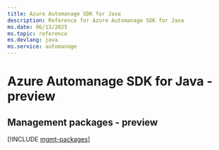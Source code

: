```yaml
---
title: Azure Automanage SDK for Java
description: Reference for Azure Automanage SDK for Java
ms.date: 06/13/2025
ms.topic: reference
ms.devlang: java
ms.service: automanage
---
```

# Azure Automanage SDK for Java - preview

## Management packages - preview
[!INCLUDE [mgmt-packages](automanage-mgmt-index.md)]